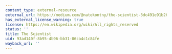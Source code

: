 ```yaml
---
content_type: external-resource
external_url: https://medium.com/@natekontny/the-scientist-3dc491e91b26#.p9bi7if2y
has_external_license_warning: true
license: https://en.wikipedia.org/wiki/All_rights_reserved
status: ''
title: The Scientist
uid: 93ad140f-8b95-4b96-bb31-06ca4c1c84fe
wayback_url: ''
---
```

